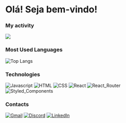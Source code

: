 # Olá! Seja bem-vindo!

### My activity

<picture>
  <source
    srcset="https://github-readme-stats.vercel.app/api?username=Rafael-Duarte-Silva&show_icons=true&theme=dark"
    media="(prefers-color-scheme: dark)"
  />
  <source
    srcset="https://github-readme-stats.vercel.app/api?username=Rafael-Duarte-Silva&show_icons=true"
    media="(prefers-color-scheme: light), (prefers-color-scheme: no-preference)"
  />
  <img src="https://github-readme-stats.vercel.app/api?username=Rafael-Duarte-Silva&show_icons=true" />
</picture>

### Most Used Languages

![Top Langs](https://github-readme-stats.vercel.app/api/top-langs/?username=Rafael-Duarte-Silva&layout=compact)

### Technologies

![Javascript](https://img.shields.io/badge/JavaScript-F7DF1E?style=for-the-badge&logo=javascript&logoColor=black)
![HTML](https://img.shields.io/badge/HTML5-E34F26?style=for-the-badge&logo=html5&logoColor=white)
![CSS](https://img.shields.io/badge/CSS3-1572B6?style=for-the-badge&logo=css3&logoColor=white)
![React](https://img.shields.io/badge/React-20232A?style=for-the-badge&logo=react&logoColor=61DAFB)
![React_Router](https://img.shields.io/badge/React_Router-CA4245?style=for-the-badge&logo=react-router&logoColor=white)
![Styled_Components](https://img.shields.io/badge/styled--components-DB7093?style=for-the-badge&logo=styled-components&logoColor=white)

### Contacts

[![Gmail](https://img.shields.io/badge/Gmail-D14836?style=for-the-badge&logo=gmail&logoColor=white)](mailto:rafaelddduante@gmail.com)
[![Discord](https://img.shields.io/badge/Discord-7289DA?style=for-the-badge&logo=discord&logoColor=white)](rafaeldd91)
[![LinkedIn](https://img.shields.io/badge/LinkedIn-0077B5?style=for-the-badge&logo=linkedin&logoColor=white)](https://www.linkedin.com/in/rafael-duarte-silva-8734b5282/)
